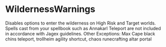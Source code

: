 # WildernessWarnings
Disables options to enter the wilderness on High Risk and Target worlds.
Spells cast from your spellbook such as Annakarl Teleport are not included 
in accordance with Jagex guidelines. 
Other Exceptions: Max Cape black chins teleport, trollheim agility shortcut, chaos runecrafting altar portal